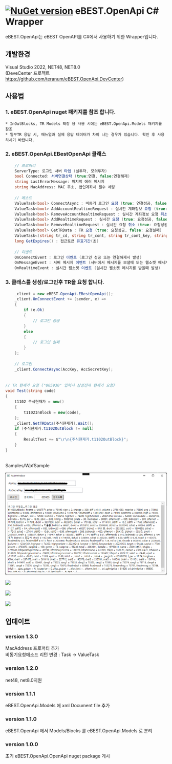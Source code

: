 # [![NuGet version](https://badge.fury.io/nu/eBEST.OpenApi.png)](https://badge.fury.io/nu/eBEST.OpenApi) eBEST.OpenApi C# Wrapper

eBEST.OpenApi는 eBEST OpenAPI를 C#에서 사용하기 위한 Wrapper입니다.

## 개발환경
Visual Studio 2022, NET48, NET8.0
<br/>
(DeveCenter 프로젝트 https://github.com/teranum/eBEST.OpenApi.DevCenter)
## 사용법

### 1. eBEST.OpenApi nuget 패키지를 참조 합니다.
	* InOutBlocks, TR Models 확장 용 사용 시에는 eBEST.OpenApi.Models 패키지를 참조
	* 일부TR 응답 시, 매뉴얼과 실제 응답 데이터가 차이 나는 경우가 있습니다. 확인 후 사용 하시기 바랍니다.
 
### 2. eBEST.OpenApi.EBestOpenApi 클래스

```csharp
	// 프로퍼티
	ServerType: 로그인 서버 타입 (실투자, 모의투자)
	bool Connected: 서버연결상태 (true:연결, false:연결해제)
	string LastErrorMessage: 마지막 에러 메시지
	string MacAddress: MAC 주소, 법인계좌시 필수 세팅

	// 메소드
	ValueTask<bool> ConnectAsync : 비동기 로그인 요청 (true: 연결성공, false: 연결실패)
	ValueTask<bool> AddAccountRealtimeRequest : 실시간 계좌정보 요청 (true: 요청성공, false: 요청실패)
	ValueTask<bool> RemoveAccountRealtimeRequest : 실시간 계좌정보 요청 취소 (true: 요청성공, false: 요청실패)
	ValueTask<bool> AddRealtimeRequest : 실시간 요청 (true: 요청성공, false: 요청실패)
	ValueTask<bool> RemoveRealtimeRequest : 실시간 요청 취소 (true: 요청성공, false: 요청실패)
	ValueTask<bool> GetTRData : TR 요청 (true: 요청성공, false: 요청실패)
	ValueTask<(string tr_cd, string tr_cont, string tr_cont_key, string jsonResponse)> GetDataWithJsonString : JSON 요청
	long GetExpires() : 접근토큰 유효기간(초)

	// 이벤트
	OnConnectEvent : 로그인 이벤트 (로그인 성공 또는 연결해제시 발생)
	OnMessageEvent : 서버 메시지 이벤트 (서버에서 메시지를 보낼때 또는 웹소켓 메시지 타입 오류일 때 발생)
	OnRealtimeEvent : 실시간 웹소켓 이벤트 (실시간 웹소켓 메시지를 받을때 발생)

```

### 3. 클래스를 생성/로그인후 TR을 요청 합니다.

```csharp
	_client = new eBEST.OpenApi.EBestOpenApi();
	_client.OnConnectEvent += (sender, e) =>
	{
		if (e.Ok)
		{
			// 로그인 성공
		}
		else
		{
			// 로그인 실패
		}
	};

	// 로그인
	_client.ConnectAsync(AccKey, AccSecretKey);


// TR 현재가 요청 ("005930" 입력시 삼성전자 현재가 요청)
void Test(string code)
{
    t1102 주식현재가 = new()
    {
        t1102InBlock = new(code),
    };
    _client.GetTRData(주식현재가).Wait();
    if (주식현재가.t1102OutBlock != null)
    {
        ResultText += $"\r\n{주식현재가.t1102OutBlock}";
    }
}
	
```
Samples/WpfSample

![](./Samples/img/run-001.png)

![](./Samples/img/run-002.png)

![](./Samples/img/run-003.png)

![](./Samples/img/run-004.png)

## 업데이트

### version 1.3.0
MacAddress 프로퍼티 추가
<br/>
비동기요청메소드 리턴 변경 : Task -> ValueTask<bool>

### version 1.2.0
net48, net8.0지원

### version 1.1.1
eBEST.OpenApi.Models 에 xml Document file 추가

### version 1.1.0
eBEST.OpenApi 에서 Models/Blocks 를 eBEST.OpenApi.Models 로 분리

### version 1.0.0
초기 eBEST.OpenApi.OpenApi nuget package 게시

